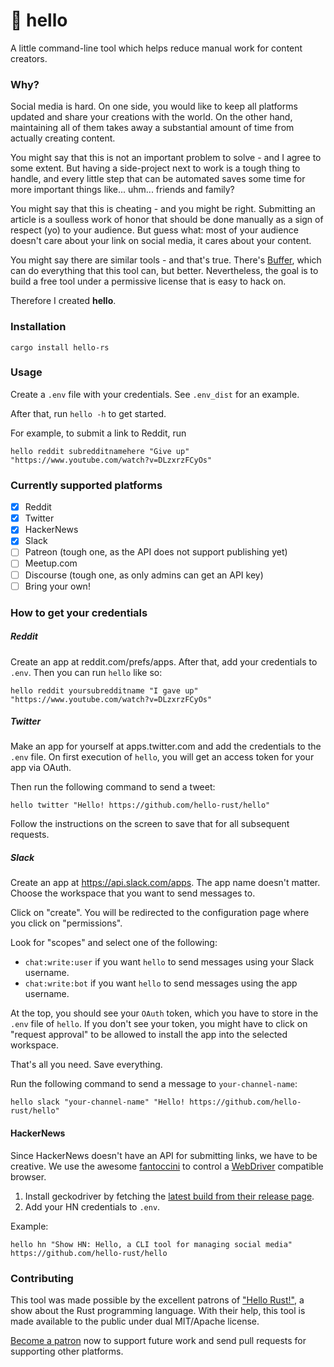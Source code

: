 # 👋 hello

A little command-line tool which helps reduce manual work for content creators.  

### Why?

Social media is hard. On one side, you would like to keep all platforms updated
and share your creations with the world. On the other hand, maintaining all of
them takes away a substantial amount of time from actually creating content.

You might say that this is not an important problem to solve - and I agree to
some extent. But having a side-project next to work is a tough thing to handle,
and every little step that can be automated saves some time for more important
things like... uhm... friends and family?

You might say that this is cheating - and you might be right. Submitting an
article is a soulless work of honor that should be done manually as a sign of
respect (yo) to your audience. But guess what: most of your audience doesn't
care about your link on social media, it cares about your content.

You might say there are similar tools - and that's true. There's
[Buffer](https://buffer.com), which can do everything that this tool can, but
better. Nevertheless, the goal is to build a free tool under a permissive
license that is easy to hack on.


Therefore I created **hello**.

### Installation

```
cargo install hello-rs
```

### Usage

Create a `.env` file with your credentials. See `.env_dist` for an example.

After that, run `hello -h` to get started.

For example, to submit a link to Reddit, run
```
hello reddit subredditnamehere "Give up" "https://www.youtube.com/watch?v=DLzxrzFCyOs"
```

### Currently supported platforms

* [X] Reddit
* [X] Twitter
* [X] HackerNews
* [X] Slack
* [ ] Patreon (tough one, as the API does not support publishing yet)
* [ ] Meetup.com
* [ ] Discourse (tough one, as only admins can get an API key)
* [ ] Bring your own!

### How to get your credentials

##### Reddit

Create an app at reddit.com/prefs/apps.
After that, add your credentials to `.env`.
Then you can run `hello` like so:

```
hello reddit yoursubredditname "I gave up" "https://www.youtube.com/watch?v=DLzxrzFCyOs"
```

##### Twitter

Make an app for yourself at apps.twitter.com and add the credentials to the
`.env` file. On first execution of `hello`,
you will get an access token for your app via OAuth.

Then run the following command to send a tweet:

```
hello twitter "Hello! https://github.com/hello-rust/hello"
```

Follow the instructions on the screen to save that for all subsequent requests.

##### Slack

Create an app at https://api.slack.com/apps.
The app name doesn't matter. Choose the workspace that you want to send messages
to.

Click on "create". You will be redirected to the configuration page where you
click on "permissions".

Look for "scopes" and select one of the following:

* `chat:write:user` if you want `hello` to send messages using your Slack username.
* `chat:write:bot` if you want `hello` to send messages using the app username.

At the top, you should see your `OAuth` token, which you have to store in the
`.env` file of `hello`. If you don't see your token, you might have to click on
"request approval" to be allowed to install the app into the selected workspace.

That's all you need. Save everything. 

Run the following command to send a message to `your-channel-name`:

```
hello slack "your-channel-name" "Hello! https://github.com/hello-rust/hello"
```

#### HackerNews

Since HackerNews doesn't have an API for submitting links, we have to be
creative.
We use the awesome [fantoccini](https://github.com/jonhoo/fantoccini) to control
a [WebDriver](https://github.com/Fyrd/caniuse/issues/2757#issuecomment-304529217)
compatible browser.

1. Install geckodriver by fetching the [latest build from their release page](https://github.com/mozilla/geckodriver/releases).
2. Add your HN credentials to `.env`.

Example:

```
hello hn "Show HN: Hello, a CLI tool for managing social media" https://github.com/hello-rust/hello
```

### Contributing

This tool was made possible by the excellent patrons of ["Hello
Rust!"](https://github.com/hello-rust/show), a show about the Rust programming
language. With their help, this tool is made available to the public under dual
MIT/Apache license.

[Become a patron](https://www.patreon.com/bePatron?c=1568097) now to support
future work and send pull requests for supporting other platforms.
